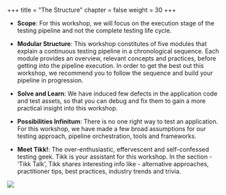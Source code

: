 +++
title = "The Structure"
chapter = false
weight = 30
+++



- **Scope**: For this workshop, we will focus on the execution stage of the testing pipeline and not the complete testing life cycle.
- **Modular Structure**: This workshop constitutes of five modules that explain a continuous testing pipeline in a chronological sequence. Each module provides an overview, relevant concepts and practices, before getting into the pipeline execution. In order to get the best out this workshop, we recommend you to follow the sequence and build your pipeline in progression. 

- **Solve and Learn**: We have induced few defects in the application code and test assets, so that you can debug and fix them to gain a more practical insight into this workshop.

- **Possibilities Infinitum**: There is no one right way to test an application. For this workshop, we have made a few broad assumptions for our testing approach, pipeline orchestration, tools and frameworks.

- **Meet Tikk!**: The over-enthusiastic, effervescent and self-confessed testing geek. Tikk is your assistant for this workshop. In the section - ‘Tikk Talk’, Tikk shares interesting info like - alternative approaches, practitioner tips, best practices, industry trends and trivia.

![](/images/intro/tt.png)

